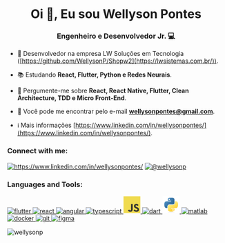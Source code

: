 <h1 align="center">Oi 👋, Eu sou Wellyson Pontes</h1>
<h3 align="center">Engenheiro e Desenvolvedor Jr. 💻</h3>

- 👔 Desenvolvedor na empresa LW Soluções em Tecnologia ([https://github.com/WellysonP/Shopw2](https://lwsistemas.com.br/)).

- 📚 Estudando **React, Flutter, Python e Redes Neurais**.

- 💬 Pergumente-me sobre **React, React Native, Flutter, Clean Architecture, TDD e Micro Front-End**.

- 📨 Você pode me encontrar pelo e-mail **wellysonpontes@gmail.com**.

- ℹ️ Mais informações [https://www.linkedin.com/in/wellysonpontes/](https://www.linkedin.com/in/wellysonpontes/).

<h3 align="left">Connect with me:</h3>
<p align="left">
<a href="https://www.linkedin.com/in/wellysonpontes/" target="blank"><img align="center" src="https://raw.githubusercontent.com/rahuldkjain/github-profile-readme-generator/master/src/images/icons/Social/linked-in-alt.svg" alt="https://www.linkedin.com/in/wellysonpontes/" height="30" width="40" /></a>
<a href="https://instagram.com/@wellysonp" target="blank"><img align="center" src="https://raw.githubusercontent.com/rahuldkjain/github-profile-readme-generator/master/src/images/icons/Social/instagram.svg" alt="@wellysonp" height="30" width="40" /></a>
</p>

<h3 align="left">Languages and Tools:</h3>
<p align="left">
  <a href="https://flutter.dev" target="_blank" rel="noreferrer">
    <img src="https://www.vectorlogo.zone/logos/flutterio/flutterio-icon.svg" alt="flutter" width="40" height="40"/>
  </a>
  <a href="https://reactjs.org/" target="_blank" rel="noreferrer">
    <img src="https://www.vectorlogo.zone/logos/reactjs/reactjs-icon.svg" alt="react" width="40" height="40"/>
  </a>
  <a href="https://angular.io/" target="_blank" rel="noreferrer">
    <img src="https://www.vectorlogo.zone/logos/angular/angular-icon.svg" alt="angular" width="40" height="40"/>
  </a>
  <a href="https://www.typescriptlang.org/" target="_blank" rel="noreferrer">
    <img src="https://www.vectorlogo.zone/logos/typescriptlang/typescriptlang-icon.svg" alt="typescript" width="40" height="40"/>
  </a>
  <a href="https://developer.mozilla.org/en-US/docs/Web/JavaScript" target="_blank" rel="noreferrer">
    <img src="https://raw.githubusercontent.com/devicons/devicon/master/icons/javascript/javascript-original.svg" alt="javascript" width="40" height="40"/>
  </a>
  <a href="https://dart.dev" target="_blank" rel="noreferrer">
    <img src="https://www.vectorlogo.zone/logos/dartlang/dartlang-icon.svg" alt="dart" width="40" height="40"/>
  </a>
  <a href="https://www.python.org/" target="_blank" rel="noreferrer">
    <img src="https://raw.githubusercontent.com/devicons/devicon/master/icons/python/python-original.svg" alt="python" width="40" height="40"/>
  </a>
  <a href="https://www.mathworks.com/" target="_blank" rel="noreferrer">
    <img src="https://upload.wikimedia.org/wikipedia/commons/2/21/Matlab_Logo.png" alt="matlab" width="40" height="40"/>
  </a>
  <a href="https://www.docker.com/" target="_blank" rel="noreferrer">
    <img src="https://www.vectorlogo.zone/logos/docker/docker-icon.svg" alt="docker" width="40" height="40"/>
  </a>
  <a href="https://git-scm.com/" target="_blank" rel="noreferrer">
    <img src="https://www.vectorlogo.zone/logos/git-scm/git-scm-icon.svg" alt="git" width="40" height="40"/>
  </a>
  <a href="https://www.figma.com/" target="_blank" rel="noreferrer">
    <img src="https://www.vectorlogo.zone/logos/figma/figma-icon.svg" alt="figma" width="40" height="40"/>
  </a>
  
  
</p>

<p>
  <img align="center" src="https://github-readme-stats.vercel.app/api/top-langs?username=wellysonp&show_icons=true&locale=en&layout=compact" alt="wellysonp" />
</p>


<!---
- 
- 
- 👋 Hi, I’m @WellysonP
- 👀 I’m interested in ...
- 🌱 I’m currently learning ...
- 💞️ I’m looking to collaborate on ...
- 📫 How to reach me ...


WellysonP/WellysonP is a ✨ special ✨ repository because its `README.md` (this file) appears on your GitHub profile.
You can click the Preview link to take a look at your changes.
--->
